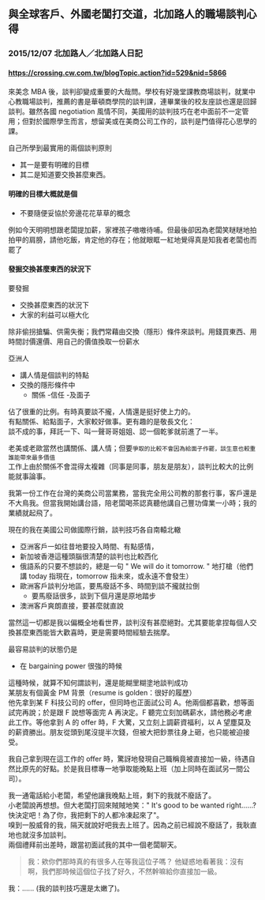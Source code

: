 ## 與全球客戶、外國老闆打交道，北加路人的職場談判心得
### 2015/12/07 北加路人／北加路人日記
#### https://crossing.cw.com.tw/blogTopic.action?id=529&nid=5866

來美念 MBA 後，談判卻變成重要的大哉問。學校有好幾堂課教商場談判，就業中心教職場談判，推薦的書是華頓商學院的談判課，連畢業後的校友座談也還是回歸談判。雖然各國 negotiation 風情不同，美國用的談判技巧在老中面前不一定管用；但對於國際學生而言，想留美或在美商公司工作的，談判是門值得花心思學的課。

自己所學到最實用的兩個談判原則
- 其一是要有明確的目標
- 其二是知道要交換甚麼東西。

#### 明確的目標大概就是個
- 不要隨便妥協於旁邊花花草草的概念

例如今天明明想跟老闆提加薪，家裡孩子嗷嗷待哺。但最後卻因為老闆笑瞇瞇地拍拍甲的肩膀，請他吃飯，肯定他的存在；他就眼眶一紅地覺得真是知我者老闆也而罷了

#### 發掘交換甚麼東西的狀況下
要發掘
- 交換甚麼東西的狀況下
- 大家的利益可以極大化

除非偷拐搶騙、供需失衡；我們常藉由交換（隱形）條件來談判。用錢買東西、用時間討價還價、用自己的價值換取一份薪水


亞洲人
- 講人情是個談判的特點
- 交換的隱形條件中
  - 關係
    -信任
    -及面子
  
佔了很重的比例。有時真要談不攏，人情還是挺好使上力的。  
有點關係、給點面子，大家較好做事。更有趣的是敬長文化：  
談不成的事，拜託一下、叫一聲哥哥姐姐、認一個乾爹就前進了一半。  

老美或老歐當然也講關係、講人情；但要`爭取的比較不會因為給面子作罷，談生意也較重誰能帶來最多價值`  
工作上由於關係不會混得太複雜（同事是同事，朋友是朋友），談判比較大的比例能就事論事。  

我第一份工作在台灣的美商公司當業務，當我完全用公司教的那套行事，客戶還是不大鳥我。但當我開始講台語，陪老闆喝茶認真聽他講自己豐功偉業一小時；我的業績就起飛了。  

現在的我在美國公司做國際行銷，談判技巧各自南轅北轍
- 亞洲客戶一如往昔地要投入時間、有點感情，
- 新加坡香港這種頭腦很清楚的談判也比較西化
- 俄語系的只要不想談的，總是一句 " We will do it tomorrow. " 地打槍（他們講 today 指現在，tomorrow 指未來，或永遠不會發生）
- 歐洲客戶談判分地區，要馬廢話不多、時間到談不攏就拉倒
  - 要馬廢話很多，談到下個月還是原地踏步
- 澳洲客戶爽朗直接，要甚麼就直說

當然這一切都是我以偏概全地看世界，談判沒有甚麼絕對。尤其要能拿捏每個人交換甚麼東西能皆大歡喜時，更是需要時間經驗去揣摩。

最容易談判的狀態仍是
- 在 bargaining power 很強的時候

這種時候，就算不知何謂談判，還是能糊里糊塗地談判成功  
某朋友有個黃金 PM 背景（resume is golden：很好的履歷）  
他先拿到某 F 科技公司的 offer，但同時也正面試公司 A。他兩個都喜歡，想等面試完再說；於是跟 F 說想等面完 A 再決定。F 聽完立刻加碼薪水，請他務必考慮此工作。等他拿到 A 的 offer 時，F 大驚，又立刻上調薪資福利，以 A 望塵莫及的薪資勝出。朋友從頭到尾沒提半次錢，但被大把鈔票往身上砸，也只能被迫接受。

我自己拿到現在這工作的 offer 時，驚訝地發現自己職稱竟被直接加一級，待遇自然比原先的好點。於是我目標專一地爭取能晚點上班（加上同時在面試另一間公司）。

我一通電話給小老闆，希望他讓我晚點上班，剩下的我就不廢話了。  
小老闆說再想想。但大老闆打回來賊賊地笑：" It's good to be wanted right......? 快決定吧！為了你，我把剩下的人都冷凍起來了"。  
嗅到一股威脅的我，隔天就說好吧我去上班了。因為之前已經說不廢話了，我耿直地也就沒多加談判。  
兩個禮拜前出差時，跟當初面試我的其中一個老闆聊天。  

> 我：欸你們那時真的有很多人在等我這位子嗎？
> 他疑惑地看著我：沒有啊，我們那時候這個位子找了好久，不然幹嘛給你直接加一級。

我：...... (我的談判技巧還是太嫩了)。
